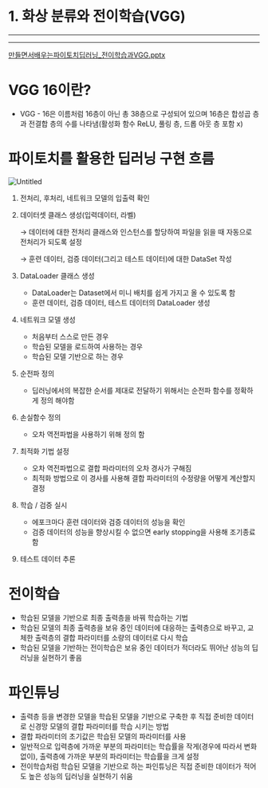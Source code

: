 # 1. 화상 분류와 전이학습(VGG)

---

---

[만들면서배우는파이토치딥러닝_전이학습과VGG.pptx](1%20%E1%84%92%E1%85%AA%E1%84%89%E1%85%A1%E1%86%BC%20%E1%84%87%E1%85%AE%E1%86%AB%E1%84%85%E1%85%B2%E1%84%8B%E1%85%AA%20%E1%84%8C%E1%85%A5%E1%86%AB%E1%84%8B%E1%85%B5%E1%84%92%E1%85%A1%E1%86%A8%E1%84%89%E1%85%B3%E1%86%B8(VGG)%20aa98959238d24b52bbde12da100017d2/%EB%A7%8C%EB%93%A4%EB%A9%B4%EC%84%9C%EB%B0%B0%EC%9A%B0%EB%8A%94%ED%8C%8C%EC%9D%B4%ED%86%A0%EC%B9%98%EB%94%A5%EB%9F%AC%EB%8B%9D_%EC%A0%84%EC%9D%B4%ED%95%99%EC%8A%B5%EA%B3%BCVGG.pptx)

# VGG 16이란?

- VGG - 16은 이름처럼 16층이 아닌 총 38층으로 구성되어 있으며 16층은 합성곱 층과 전결합 층의 수를 나타냄(활성화 함수 ReLU, 풀링 층, 드롭 아웃 층 포함 x)

# 파이토치를 활용한 딥러닝 구현 흐름

![Untitled](1%20%E1%84%92%E1%85%AA%E1%84%89%E1%85%A1%E1%86%BC%20%E1%84%87%E1%85%AE%E1%86%AB%E1%84%85%E1%85%B2%E1%84%8B%E1%85%AA%20%E1%84%8C%E1%85%A5%E1%86%AB%E1%84%8B%E1%85%B5%E1%84%92%E1%85%A1%E1%86%A8%E1%84%89%E1%85%B3%E1%86%B8(VGG)%20aa98959238d24b52bbde12da100017d2/Untitled.png)

1. 전처리, 후처리, 네트워크 모델의 입출력 확인
2. 데이터셋 클래스 생성(입력데이터, 라벨)
    
    → 데이터에 대한 전처리 클래스와 인스턴스를 할당하여 파일을 읽을 때 자동으로 전처리가 되도록 설정
    
    → 훈련 데이터, 검증 데이터(그리고 테스트 데이터)에 대한 DataSet 작성
    
3. DataLoader 클래스 생성
    - DataLoader는 Dataset에서 미니 배치를 쉽게 가지고 올 수 있도록 함
    - 훈련 데이터, 검증 데이터, 테스트 데이터의 DataLoader 생성
4. 네트워크 모델 생성
    - 처음부터 스스로 만든 경우
    - 학습된 모델을 로드하여 사용하는 경우
    - 학습된 모델 기반으로 하는 경우
5. 순전파 정의
    - 딥러닝에서의 복잡한 순서를 제대로 전달하기 위해서는 순전파 함수를 정확하게 정의 해야함
6. 손실함수 정의
    - 오차 역전파법을 사용하기 위해 정의 함
7. 최적화 기법 설정
    - 오차 역전파법으로 결합 파라미터의 오차 경사가 구해짐
    - 최적화 방법으로 이 경사를 사용해 결합 파라미터의 수정량을 어떻게 계산할지 결정
8. 학습 / 검증 실시
    - 에포크마다 훈련 데이터와 검증 데이터의 성능을 확인
    - 검증 데이터의 성능을 향상시킬 수 없으면 early stopping을 사용해 조기종료함
9. 테스트 데이터 추론

# 전이학습

- 학습된 모델을 기반으로 최종 출력층을 바꿔 학습하는 기법
- 학습된 모델의 최종 출력층을 보유 중인 데이터에 대응하는 출력층으로 바꾸고, 교체한 출력층의 결합 파라미터를 소량의 데이터로 다시 학습
- 학습된 모델을 기반하는 전이학습은 보유 중인 데이터가 적더라도 뛰어난 성능의 딥러닝을 실현하기 좋음

# 파인튜닝

- 출력층 등을 변경한 모델을 학습된 모델을 기반으로 구축한 후 직접 준비한 데이터로 신경망 모델의 결합 파라미터를 학습 시키는 방법
- 결합 파라미터의 초기값은 학습된 모델의 파라미터를 사용
- 일반적으로 입력층에 가까운 부분의 파라미터는 학습률을 작게(경우에 따라서 변화 없이), 출력층에 가까운 부분의 파라미터는 학습률을 크게 설정
- 전이학습처럼 학습된 모델을 기반으로 하는 파인튜닝은 직접 준비한 데이터가 적어도 높은 성능의 딥러닝을 실현하기 쉬움